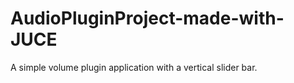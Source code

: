 # AudioPluginProject-made-with-JUCE

A simple volume plugin application with a vertical slider bar.



